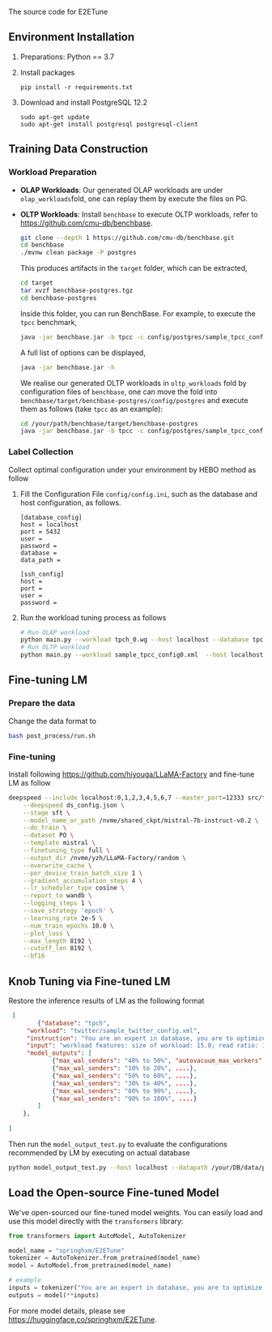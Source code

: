 The source code for E2ETune

## Environment Installation

1. Preparations: Python == 3.7

2. Install packages

   ```
   pip install -r requirements.txt
   ```

3. Download and install PostgreSQL 12.2

   ```
   sudo apt-get update
   sudo apt-get install postgresql postgresql-client
   ```

## Training Data Construction

### Workload Preparation

+ **OLAP Workloads**: Our generated OLAP workloads are under `olap_workloads`fold, one can replay them by execute the files on PG.

+ **OLTP Workloads**: Install `benchbase` to execute OLTP workloads, refer to https://github.com/cmu-db/benchbase.

  ```bash
  git clone --depth 1 https://github.com/cmu-db/benchbase.git
  cd benchbase
  ./mvnw clean package -P postgres
  ```

  This produces artifacts in the `target` folder, which can be extracted,

  ```bash
  cd target
  tar xvzf benchbase-postgres.tgz
  cd benchbase-postgres
  ```

  Inside this folder, you can run BenchBase. For example, to execute the `tpcc` benchmark,

  ```bash
  java -jar benchbase.jar -b tpcc -c config/postgres/sample_tpcc_config.xml --create=true --load=true --execute=true
  ```

  A full list of options can be displayed,

  ```bash
  java -jar benchbase.jar -h
  ```

  We realise our generated OLTP workloads in `oltp_workloads` fold by configuration files of `benchbase`, one can move the fold into `benchbase/target/benchbase-postgres/config/postgres` and execute them as follows (take `tpcc` as an example):

  ```bash
  cd /your/path/benchbase/target/benchbase-postgres
  java -jar benchbase.jar -b tpcc -c config/postgres/sample_tpcc_config0.xml --clear=true --create=true --load=true --execute=true --directory /your/results/path
  ```

### Label Collection

Collect optimal configuration under your environment by HEBO method as follow

1. Fill the Configuration File `config/config.ini`, such as the database and host configuration, as follows.

   ```
   [database_config]
   host = localhost
   port = 5432
   user = 
   password = 
   database = 
   data_path = 
   
   [ssh_config]
   host = 
   port = 
   user = 
   password = 
   ```

2. Run the workload tuning process as follows

   ```bash
   # Run OLAP workload
   python main.py --workload tpch_0.wg --host localhost --database tpch --datapath /your/DB/data/path --method HEBO
   # Run OLTP workload
   python main.py --workload sample_tpcc_config0.xml  --host localhost --database tpcc --datapath /your/DB/data/path --method HEBO
   ```

## Fine-tuning LM

### Prepare the data

Change the data format to 

```bash
bash post_process/run.sh
```

### Fine-tuning

Install following https://github.com/hiyouga/LLaMA-Factory and fine-tune LM as follow

```bash
deepspeed --include localhost:0,1,2,3,4,5,6,7 --master_port=12333 src/train.py \
    --deepspeed ds_config.json \
    --stage sft \
    --model_name_or_path /nvme/shared_ckpt/mistral-7b-instruct-v0.2 \
    --do_train \
    --dataset PO \
    --template mistral \
    --finetuning_type full \
    --output_dir /nvme/yzh/LLaMA-Factory/random \
    --overwrite_cache \
    --per_device_train_batch_size 1 \
    --gradient_accumulation_steps 4 \
    --lr_scheduler_type cosine \
    --report_to wandb \
    --logging_steps 1 \
    --save_strategy 'epoch' \
    --learning_rate 2e-5 \
    --num_train_epochs 10.0 \
    --plot_loss \
    --max_length 8192 \
    --cutoff_len 8192 \
    --bf16

```

## Knob Tuning via Fine-tuned LM

Restore the inference results of LM as the following format

```json
 [
 		{"database": "tpch",
     "workload": "twitter/sample_twitter_config.xml",
     "instruction": "You are an expert in database, you are to optimize the parameters of database, please output in json format, for each field, output one of \"00% to 10%\", \"10% to 20%\", \"20% to 30%\", \"40% to 50%\", \"50% to 60%\", \"60% to 70%\", \"70% to 80%\", \"80% to 90%\", \"90% to 100%\"",
     "input": "workload features: size of workload: 15.0; read ratio: 1.0; group by ratio: 0.8; order by ratio: 0.87; .... ",
     "model_outputs": [
            {"max_wal_senders": "40% to 50%", "autovacuum_max_workers": "40% to 50%"....},
            {"max_wal_senders": "10% to 20%", ....},
            {"max_wal_senders": "50% to 60%", ....},
            {"max_wal_senders": "30% to 40%", ....},
            {"max_wal_senders": "80% to 90%", ....},
            {"max_wal_senders": "90% to 100%", ....}
        ]
    },
    
]   
```

Then run the `model_output_test.py` to evaluate the configurations recommended by LM by executing on actual database

``` bash
python model_output_test.py --host localhost --datapath /your/DB/data/path
```

## Load the Open-source Fine-tuned Model

We've open-sourced our fine-tuned model weights. You can easily load and use this model directly with the `transformers` library:

```python
from transformers import AutoModel, AutoTokenizer

model_name = "springhxm/E2ETune"
tokenizer = AutoTokenizer.from_pretrained(model_name)
model = AutoModel.from_pretrained(model_name)

# example
inputs = tokenizer("You are an expert in database, you are to optimize the parameters of database...", return_tensors="pt")
outputs = model(**inputs)
```

For more model details, please see https://huggingface.co/springhxm/E2ETune.